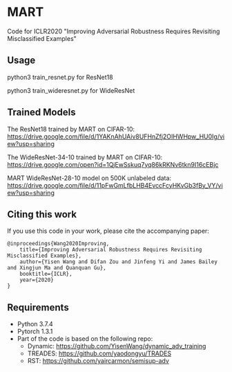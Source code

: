 # MART
Code for ICLR2020 "Improving Adversarial Robustness Requires Revisiting Misclassified Examples"


## Usage
python3 train_resnet.py for ResNet18

python3 train_wideresnet.py for WideResNet

## Trained Models
The ResNet18 trained by MART on CIFAR-10: https://drive.google.com/file/d/1YAKnAhUAiv8UFHnZfj2OIHWHpw_HU0Ig/view?usp=sharing

The WideResNet-34-10 trained by MART on CIFAR-10: https://drive.google.com/open?id=1QjEwSskuq7yq86kRKNv6tkn9I16cEBjc

MART WideResNet-28-10 model on 500K unlabeled data: https://drive.google.com/file/d/11pFwGmLfbLHB4EvccFcyHKvGb3fBy_VY/view?usp=sharing

## Citing this work
If you use this code in your work, please cite the accompanying paper:

```
@inproceedings{Wang2020Improving,
    title={Improving Adversarial Robustness Requires Revisiting Misclassified Examples},
    author={Yisen Wang and Difan Zou and Jinfeng Yi and James Bailey and Xingjun Ma and Quanquan Gu},
    booktitle={ICLR},
    year={2020}
}
```

## Requirements
- Python 3.7.4 
- Pytorch 1.3.1
- Part of the code is based on the following repo:
  - Dynamic: https://github.com/YisenWang/dynamic_adv_training
  - TREADES: https://github.com/yaodongyu/TRADES
  - RST: https://github.com/yaircarmon/semisup-adv
